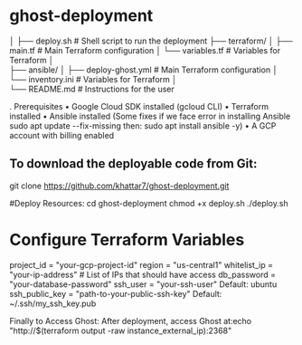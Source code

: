 # ghost-deployment
│
├── deploy.sh                # Shell script to run the deployment
├── terraform/
│   ├── main.tf              # Main Terraform configuration
│   └── variables.tf         # Variables for Terraform
│   
├── ansible/
│   ├── deploy-ghost.yml     # Main Terraform configuration
│   └── inventory.ini        # Variables for Terraform
│   
└── README.md               # Instructions for the user


. Prerequisites
•	Google Cloud SDK installed (gcloud CLI)
•	Terraform installed
•	Ansible installed (Some fixes if we face error in installing Ansible sudo apt update --fix-missing 
then: sudo apt install ansible -y)
•	A GCP account with billing enabled


## To download the deployable code from Git:
git clone https://github.com/khattar7/ghost-deployment.git

#Deploy Resources:
cd ghost-deployment
chmod +x deploy.sh
./deploy.sh

# Configure Terraform Variables
project_id      = "your-gcp-project-id"
region          = "us-central1"
whitelist_ip    = "your-ip-address"  # List of IPs that should have access
db_password     = "your-database-password"
ssh_user        = "your-ssh-user" Default: ubuntu
ssh_public_key  = "path-to-your-public-ssh-key" Default: ~/.ssh/my_ssh_key.pub


Finally to Access Ghost:
After deployment, access Ghost at:echo "http://$(terraform output -raw instance_external_ip):2368"




